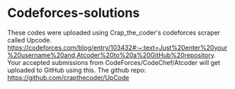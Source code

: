 # Codeforces-solutions

These codes were uploaded using Crap_the_coder's codeforces scraper called Upcode.
https://codeforces.com/blog/entry/103432#:~:text=Just%20enter%20your%20username%20and,Atcoder%20to%20a%20GitHub%20repository.
Your accepted submissions from CodeForces/CodeChef/Atcoder will get uploaded to GitHub using this.
The github repo: https://github.com/crapthecoder/UpCode
